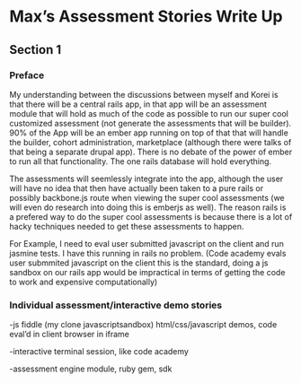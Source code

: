 Max’s Assessment Stories Write Up
========================================

## Section 1

### Preface

My understanding between the discussions between myself and Korei is that there will be a central rails app, in that app will be an assessment module that will hold as much of the code as possible to run our super cool customized assessment (not generate the assessments that will be builder).  90% of the App will be an ember app running on top of that that will handle the builder, cohort administration, marketplace (although there were talks of that being a separate drupal app).  There is no debate of the power of ember to run all that functionality.  The one rails database will hold everything.

The assessments will seemlessly integrate into the app, although the user will have no idea that then have actually been taken to a pure rails or possibly backbone.js route when viewing the super cool assessments  (we will even do research into doing this is emberjs as well).  The reason rails is a prefered way to do the super cool assessments is because there is a lot of hacky techniques needed to get these assessments to happen. 

For Example, I need to eval user submitted javascript on the client and run jasmine tests.  I have this running in rails no problem.  (Code academy evals user submmited javascript on the client this is the standard, doing a js sandbox on our rails app would be impractical in terms of getting the code to work and expensive computationally)


### Individual assessment/interactive demo stories

-js fiddle (my clone javascriptsandbox) html/css/javascript demos, code eval’d in client browser in iframe 

-interactive terminal session, like code academy



-assessment engine module, ruby gem, sdk